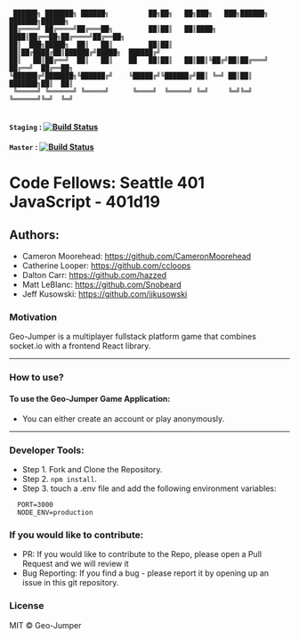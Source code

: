 ```

 ██████╗ ███████╗ ██████╗          ██╗██╗   ██╗███╗   ███╗██████╗ ███████╗██████╗ 
██╔════╝ ██╔════╝██╔═══██╗         ██║██║   ██║████╗ ████║██╔══██╗██╔════╝██╔══██╗
██║  ███╗█████╗  ██║   ██║         ██║██║   ██║██╔████╔██║██████╔╝█████╗  ██████╔╝
██║   ██║██╔══╝  ██║   ██║    ██   ██║██║   ██║██║╚██╔╝██║██╔═══╝ ██╔══╝  ██╔══██╗
╚██████╔╝███████╗╚██████╔╝    ╚█████╔╝╚██████╔╝██║ ╚═╝ ██║██║     ███████╗██║  ██║
 ╚═════╝ ╚══════╝ ╚═════╝      ╚════╝  ╚═════╝ ╚═╝     ╚═╝╚═╝     ╚══════╝╚═╝  ╚═╝
                                                                                  
```

#### `Staging` : [![Build Status](https://travis-ci.org/geo-jumper/frontend.svg?branch=staging)](https://travis-ci.org/geo-jumper/frontend)

#### `Master` : [![Build Status](https://travis-ci.org/geo-jumper/frontend.svg?branch=master)](https://travis-ci.org/geo-jumper/frontend)

# Code Fellows: Seattle 401 JavaScript - 401d19

## Authors:
* Cameron Moorehead: https://github.com/CameronMoorehead
* Catherine Looper: https://github.com/ccloops
* Dalton Carr: https://github.com/hazzed
* Matt LeBlanc: https://github.com/Snobeard
* Jeff Kusowski: https://github.com/jjkusowski

### Motivation

Geo-Jumper is a multiplayer fullstack platform game that combines socket.io with a frontend React library.

---

### How to use?
#### To use the Geo-Jumper Game Application:

* You can either create an account or play anonymously.

---
### Developer Tools:

* Step 1. Fork and Clone the Repository.
* Step 2. `npm install`.
* Step 3. touch a .env file and add the following environment variables:
```  
  PORT=3000
  NODE_ENV=production
``` 


### If you would like to contribute:

* PR: If you would like to contribute to the Repo, please open a Pull Request and we will review it
* Bug Reporting: If you find a bug - please report it by opening up an issue in this git repository.

### License

MIT © Geo-Jumper